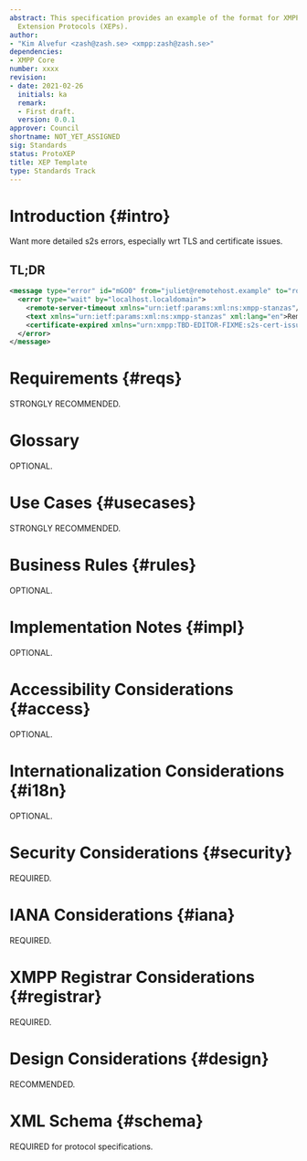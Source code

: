 ```yaml
---
abstract: This specification provides an example of the format for XMPP
  Extension Protocols (XEPs).
author:
- "Kim Alvefur <zash@zash.se> <xmpp:zash@zash.se>"
dependencies:
- XMPP Core
number: xxxx
revision:
- date: 2021-02-26
  initials: ka
  remark:
  - First draft.
  version: 0.0.1
approver: Council
shortname: NOT_YET_ASSIGNED
sig: Standards
status: ProtoXEP
title: XEP Template
type: Standards Track
---
```


# Introduction {#intro}

Want more detailed s2s errors, especially wrt TLS and certificate
issues.

## TL;DR

``` xml
<message type="error" id="mGO0" from="juliet@remotehost.example" to="romeo@localhost.localdomain">
  <error type="wait" by="localhost.localdomain">
    <remote-server-timeout xmlns="urn:ietf:params:xml:ns:xmpp-stanzas"/>
    <text xmlns="urn:ietf:params:xml:ns:xmpp-stanzas" xml:lang="en">Remote server's certificate has expired</text>
    <certificate-expired xmlns="urn:xmpp:TBD-EDITOR-FIXME:s2s-cert-issues"/>
  </error>
</message>
```

# Requirements {#reqs}

STRONGLY RECOMMENDED.

# Glossary

OPTIONAL.

# Use Cases {#usecases}

STRONGLY RECOMMENDED.

# Business Rules {#rules}

OPTIONAL.

# Implementation Notes {#impl}

OPTIONAL.

# Accessibility Considerations {#access}

OPTIONAL.

# Internationalization Considerations {#i18n}

OPTIONAL.

# Security Considerations {#security}

REQUIRED.

# IANA Considerations {#iana}

REQUIRED.

# XMPP Registrar Considerations {#registrar}

REQUIRED.

# Design Considerations {#design}

RECOMMENDED.

# XML Schema {#schema}

REQUIRED for protocol specifications.
